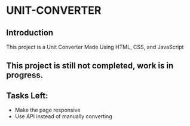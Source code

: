 # UNIT-CONVERTER

## Introduction
This project is a Unit Converter Made Using HTML, CSS, and JavaScript

## This project is still not completed, work is in progress.

## Tasks Left:
- Make the page responsive
- Use API instead of manually converting
